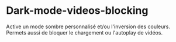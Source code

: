 # Dark-mode-videos-blocking

Active un mode sombre personnalisé et/ou l'inversion des couleurs. Permets aussi de bloquer le chargement ou l'autoplay de vidéos.